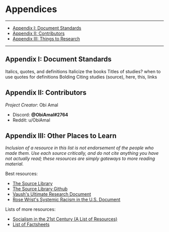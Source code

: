 # Appendices

---

* [Appendix I: Document Standards](appendices#appendix-i-document-standards)
* [Appendix II: Contributors](appendices#appendix-ii-contributors)
* [Appendix III: Things to Research](appendices#appendix-iii-things-to-research)

---

## Appendix I: Document Standards

Italics, quotes, and definitions
Italicize the books
Titles of studies?
when to use quotes for definitions
Bolding
Citing studies
(source), here, this, links

## Appendix II: Contributors

*Project Creator*: Obi Amal
* Discord: **@ObiAmal#2764**
* Reddit: u/ObiAmal

## Appendix III: Other Places to Learn

*Inclusion of a resource in this list is not endorsement of the people who made them. Use each source critically, and do not cite anything you have not actually read; these resources are simply gateways to more reading material.*

Best resources: 
* [The Source Library](https://docs.google.com/document/d/1UhneOJvvO9vzHIUWfgKWJCCFi0LDNj_3p6LGBkIo6mU/edit)
* [The Source Library Github](https://nb419.github.io/source-library/)
* [Vaush's Ultimate Research Document](https://docs.google.com/document/d/1ido70LgXsEhxcnyXE7RVS0wYJZc6aeVTpujCUPQgTrE/edit)
* [Rose Wrist's Systemic Racism in the U.S. Document](https://docs.google.com/document/d/1OIVHtml45EcMSi3suI5Zn1ymef5Y-8hnHbeY6kxp-ec/edit)

Lists of more resources: 
* [Socialism in the 21st Century (A List of Resources)](https://docs.google.com/document/d/18LdrYaUtaBsi_sTERnBV2Xj7szwKUAdO8serQAUCS5A/edit)
* [List of Factsheets](https://docs.google.com/document/d/1OiSFG4P3QUBfPjXH6Tl-RC_Y-Lwnrrh3Qiea3yA4_ZU/edit)
